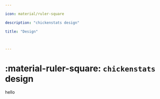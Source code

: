 ```yaml
---

icon: material/ruler-square

description: "chickenstats design"

title: "Design"



---
```


# :material-ruler-square: **`chickenstats` design**

hello